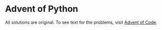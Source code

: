 # Advent of Python

All solutions are original. To see text for the problems, visit [Advent of Code](http://adventofcode.com/). 
